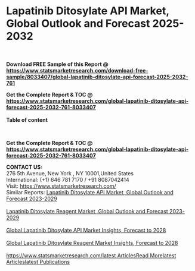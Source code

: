 <h1>Lapatinib Ditosylate API Market, Global Outlook and Forecast 2025-2032</h1><br/><p><strong>Download FREE Sample of this Report @ <a href="https://www.statsmarketresearch.com/download-free-sample/8033407/global-lapatinib-ditosylate-api-forecast-2025-2032-761">https://www.statsmarketresearch.com/download-free-sample/8033407/global-lapatinib-ditosylate-api-forecast-2025-2032-761</a></strong></p><div><b>Get the Complete Report & TOC @ <a href="https://www.statsmarketresearch.com/global-lapatinib-ditosylate-api-forecast-2025-2032-761-8033407">https://www.statsmarketresearch.com/global-lapatinib-ditosylate-api-forecast-2025-2032-761-8033407</a></b></div><br><b>Table of content</b><p><br><div><b>Get the Complete Report & TOC @ <a href="https://www.statsmarketresearch.com/global-lapatinib-ditosylate-api-forecast-2025-2032-761-8033407">https://www.statsmarketresearch.com/global-lapatinib-ditosylate-api-forecast-2025-2032-761-8033407</a></b></div></p> <b>CONTACT US:</b><br>276 5th Avenue, New York , NY 10001,United States<br>International: (+1) 646 781 7170 / +91 8087042414<br>Visit: <a href="https://www.statsmarketresearch.com/">https://www.statsmarketresearch.com/</a><br>Similar Reports: <a href="https://www.statsmarketresearch.com/global-lapatinib-ditosylate-api-forecast-2025-2032-761-8033407">Lapatinib Ditosylate API Market, Global Outlook and Forecast 2023-2029</a><br/><br/><a href="https://www.statsmarketresearch.com/global-lapatinib-ditosylate-api-forecast-2025-2032-761-8033407">Lapatinib Ditosylate Reagent Market, Global Outlook and Forecast 2023-2029</a><br/><br/><a href="https://www.statsmarketresearch.com/global-lapatinib-ditosylate-api-forecast-2025-2032-761-8033407">Global Lapatinib Ditosylate API Market Insights, Forecast to 2028</a><br/><br/><a href="https://www.statsmarketresearch.com/global-lapatinib-ditosylate-api-forecast-2025-2032-761-8033407">Global Lapatinib Ditosylate Reagent Market Insights, Forecast to 2028</a><br/><br/><a href="https://gyeongbokgung.com">https://www.statsmarketresearch.com/</a><a href="https://hallyeomaritime.com">latest Articles</a><a href="https://jingwansa.com">Read More</a><a href=https://nguoiviet.jp/">latest Articles</a><a href="https://www.intelmarketresearch.com/">latest Publications</a>